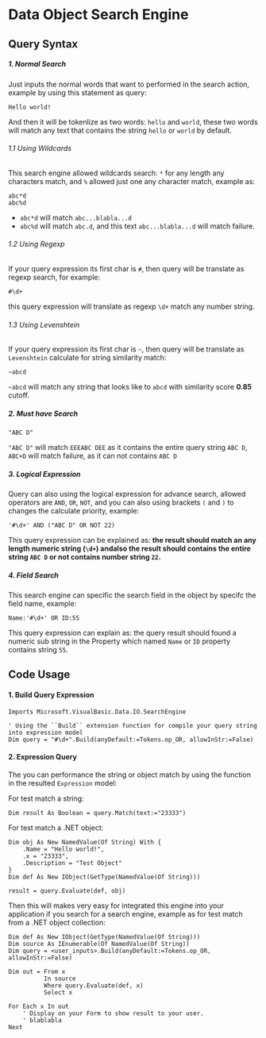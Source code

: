 # Data Object Search Engine

## Query Syntax

##### 1. Normal Search

Just inputs the normal words that want to performed in the search action, example by using this statement as query:

```
Hello world!
```

And then it will be tokenlize as two words: ``hello`` and ``world``, these two words will match any text that contains the string ``hello`` or ``world`` by default.

###### 1.1 Using Wildcards

This search engine allowed wildcards search: ``*`` for any length any characters match, and ``%`` allowed just one any character match, example as:

```
abc*d
abc%d
```

+ ``abc*d`` will match ``abc...blabla...d``
+ ``abc%d`` will match ``abc.d``, and this text ``abc...blabla...d`` will match failure.

###### 1.2 Using Regexp

If your query expression its first char is ``#``, then query will be translate as regexp search, for example:

```
#\d+
```

this query expression will translate as regexp ``\d+`` match any number string.

###### 1.3 Using Levenshtein

If your query expression its first char is ``~``, then query will be translate as ``Levenshtein`` calculate for string similarity match:

```
~abcd
```

``~abcd`` will match any string that looks like to ``abcd`` with similarity score **0.85** cutoff.

##### 2. Must have Search

```
"ABC D"
```

``"ABC D"`` will match ``EEEABC DEE`` as it contains the entire query string ``ABC D``, ``ABC+D`` will match failure, as it can not contains ``ABC D``

##### 3. Logical Expression

Query can also using the logical expression for advance search, allowed operators are ``AND``, ``OR``, ``NOT``, and you can also using brackets ``(`` and ``)`` to changes the calculate priority, example:

```
'#\d+' AND ("ABC D" OR NOT 22)
```

This query expression can be explained as: **the result should match an any length numeric string (``\d+``) andalso the result should contains the entire string ``ABC D`` or not contains number string ``22``.**

##### 4. Field Search

This search engine can specific the search field in the object by specifc the field name, example:

```
Name:'#\d+' OR ID:55
```

This query expression can explain as: the query result should found a numeric sub string in the Property which named ``Name`` or ``ID`` property contains string ``55``.

## Code Usage

#### 1. Build Query Expression

```vbnet
Imports Microsoft.VisualBasic.Data.IO.SearchEngine

' Using the ``Build`` extension function for compile your query string into expression model
Dim query = "#\d+".Build(anyDefault:=Tokens.op_OR, allowInStr:=False)
```

#### 2. Expression Query

The you can performance the string or object match by using the function in the resulted ``Expression`` model:

For test match a string:

```vbnet
Dim result As Boolean = query.Match(text:="23333")
```

For test match a .NET object:

```vbnet
Dim obj As New NamedValue(Of String) With {
    .Name = "Hello world!",
    .x = "23333",
    .Description = "Test Object"
}
Dim def As New IObject(GetType(NamedValue(Of String)))

result = query.Evaluate(def, obj)
```

Then this will makes very easy for integrated this engine into your application if you search for a search engine, example as for test match from a .NET object collection:

```vbnet
Dim def As New IObject(GetType(NamedValue(Of String)))
Dim source As IEnumerable(Of NamedValue(Of String))
Dim query = <user_inputs>.Build(anyDefault:=Tokens.op_OR, allowInStr:=False)

Dim out = From x
          In source
          Where query.Evaluate(def, x)
          Select x

For Each x In out
    ' Display on your Form to show result to your user.
    ' blablabla
Next
```